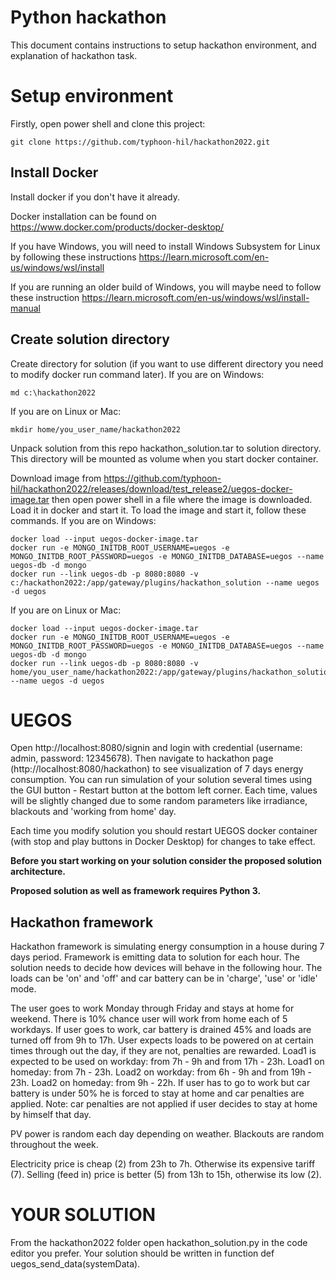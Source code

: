 # Python hackathon
This document contains instructions to setup hackathon environment, and explanation of hackathon task.

# Setup environment
Firstly, open power shell and clone this project:

``` shell
git clone https://github.com/typhoon-hil/hackathon2022.git
```

## Install Docker
Install docker if you don't have it already.

Docker installation can be found on https://www.docker.com/products/docker-desktop/

If you have Windows, you will need to install Windows Subsystem for Linux by following these instructions https://learn.microsoft.com/en-us/windows/wsl/install

If you are running an older build of Windows, you will maybe need to follow these instruction https://learn.microsoft.com/en-us/windows/wsl/install-manual

## Create solution directory
Create directory for solution (if you want to use different directory you need to modify docker run command later).
If you are on Windows:
``` shell
md c:\hackathon2022
```

If you are on Linux or Mac:
``` shell
mkdir home/you_user_name/hackathon2022
```
Unpack solution from this repo hackathon_solution.tar to solution directory. This directory will be mounted as volume when you start docker container.

Download image from https://github.com/typhoon-hil/hackathon2022/releases/download/test_release2/uegos-docker-image.tar then open power shell in a file where the image is downloaded. Load it in docker and start it. To load the image and start it, follow these commands.
If you are on Windows:
``` shell
docker load --input uegos-docker-image.tar
docker run -e MONGO_INITDB_ROOT_USERNAME=uegos -e MONGO_INITDB_ROOT_PASSWORD=uegos -e MONGO_INITDB_DATABASE=uegos --name uegos-db -d mongo
docker run --link uegos-db -p 8080:8080 -v c:/hackathon2022:/app/gateway/plugins/hackathon_solution --name uegos -d uegos
```

If you are on Linux or Mac:
``` shell
docker load --input uegos-docker-image.tar
docker run -e MONGO_INITDB_ROOT_USERNAME=uegos -e MONGO_INITDB_ROOT_PASSWORD=uegos -e MONGO_INITDB_DATABASE=uegos --name uegos-db -d mongo
docker run --link uegos-db -p 8080:8080 -v home/you_user_name/hackathon2022:/app/gateway/plugins/hackathon_solution --name uegos -d uegos
```

# UEGOS
Open http://localhost:8080/signin and login with credential (username: admin, password: 12345678). Then navigate to hackathon page (http://localhost:8080/hackathon) to see visualization of 7 days energy consumption. You can run simulation of your solution several times using the GUI button - Restart button at the bottom left corner. Each time, values will be slightly changed due to some random parameters like irradiance, blackouts and 'working from home' day.

Each time you modify solution you should restart UEGOS docker container (with stop and play buttons in Docker Desktop) for changes to take effect. 

**Before you start working on your solution consider the proposed
solution architecture.**

**Proposed solution as well as framework requires Python 3.**

## Hackathon framework
Hackathon framework is simulating energy consumption in a house during 7 days period. Framework is emitting data to solution for each hour. The solution needs to decide how devices will behave in the following hour. The loads can be 'on' and 'off' and car battery can be in 'charge', 'use' or 'idle' mode.

The user goes to work Monday through Friday and stays at home for weekend. There is 10% chance user will work from home each of 5 workdays. If user goes to work, car battery is drained 45% and loads are turned off from 9h to 17h. User expects loads to be powered on at certain times through out the day, if they are not, penalties are rewarded. Load1 is expected to be used on workday: from 7h - 9h and from 17h - 23h. Load1 on homeday: from 7h - 23h. Load2 on workday: from 6h - 9h and from 19h - 23h. Load2 on homeday: from 9h - 22h. If user has to go to work but car battery is under 50% he is forced to stay at home and car penalties are applied. Note: car penalties are not applied if user decides to stay at home by himself that day.

PV power is random each day depending on weather. Blackouts are random throughout the week.

Electricity price is cheap (2) from 23h to 7h. Otherwise its expensive tariff (7).
Selling (feed in) price is better (5) from 13h to 15h, otherwise its low (2).

# YOUR SOLUTION
From the hackathon2022 folder open hackathon_solution.py in the code editor you prefer. Your solution should be written in function def uegos_send_data(systemData). 
